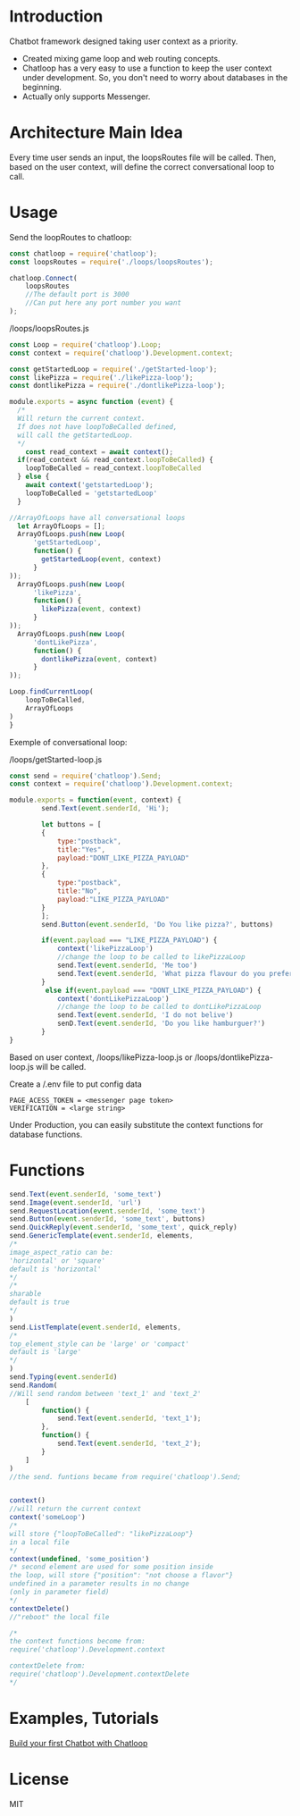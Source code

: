# Introduction

Chatbot framework designed taking user context as a priority. 
* Created mixing game loop and web routing concepts.
* Chatloop has a very easy to use a function to keep the user context under development. So, you don't need to worry about databases in the beginning.
* Actually only supports Messenger.


# Architecture Main Idea

Every time user sends an input, the loopsRoutes file will be called. Then, based on the user context, will define the correct conversational loop to call.

# Usage

Send the loopRoutes to chatloop:
```js
const chatloop = require('chatloop');
const loopsRoutes = require('./loops/loopsRoutes');

chatloop.Connect(
    loopsRoutes
    //The default port is 3000
    //Can put here any port number you want
);
```


/loops/loopsRoutes.js
```js
const Loop = require('chatloop').Loop;
const context = require('chatloop').Development.context;

const getStartedLoop = require('./getStarted-loop');
const likePizza = require('./likePizza-loop');
const dontlikePizza = require('./dontlikePizza-loop');

module.exports = async function (event) {    
  /*
  Will return the current context. 
  If does not have loopToBeCalled defined,
  will call the getStartedLoop.
  */
    const read_context = await context();
  if(read_context && read_context.loopToBeCalled) {
    loopToBeCalled = read_context.loopToBeCalled
  } else {
    await context('getstartedLoop');
    loopToBeCalled = 'getstartedLoop'
  }

//ArrayOfLoops have all conversational loops
  let ArrayOfLoops = [];
  ArrayOfLoops.push(new Loop(
      'getStartedLoop',
      function() {
        getStartedLoop(event, context)
      }
));
  ArrayOfLoops.push(new Loop(
      'likePizza',
      function() {
        likePizza(event, context)
      }
));
  ArrayOfLoops.push(new Loop(
      'dontLikePizza',
      function() {
        dontlikePizza(event, context)
      }
));

Loop.findCurrentLoop(
    loopToBeCalled,
    ArrayOfLoops
)
}
```


Exemple of conversational loop:

/loops/getStarted-loop.js
```js
const send = require('chatloop').Send;
const context = require('chatloop').Development.context;

module.exports = function(event, context) {
        send.Text(event.senderId, 'Hi');

        let buttons = [
        {
            type:"postback",
            title:"Yes",
            payload:"DONT_LIKE_PIZZA_PAYLOAD"
        },
        {
            type:"postback",
            title:"No",
            payload:"LIKE_PIZZA_PAYLOAD"
        }
        ];
        send.Button(event.senderId, 'Do You like pizza?', buttons)

        if(event.payload === "LIKE_PIZZA_PAYLOAD") {
            context('likePizzaLoop')
            //change the loop to be called to likePizzaLoop
            send.Text(event.senderId, 'Me too')
            send.Text(event.senderId, 'What pizza flavour do you prefer?')
        }
         else if(event.payload === "DONT_LIKE_PIZZA_PAYLOAD") {
            context('dontLikePizzaLoop') 
            //change the loop to be called to dontLikePizzaLoop
            send.Text(event.senderId, 'I do not belive')
            senD.Text(event.senderId, 'Do you like hamburguer?')
        }
}
```
Based on user context, /loops/likePizza-loop.js or 
/loops/dontlikePizza-loop.js will be called. 


Create a /.env file to put config data
```.env
PAGE_ACESS_TOKEN = <messenger page token>
VERIFICATION = <large string>
```


Under Production, you can easily substitute the context 
functions for database functions. 


# Functions
```js
send.Text(event.senderId, 'some_text')
send.Image(event.senderId, 'url')
send.RequestLocation(event.senderId, 'some_text')
send.Button(event.senderId, 'some_text', buttons)
send.QuickReply(event.senderId, 'some_text', quick_reply)
send.GenericTemplate(event.senderId, elements,
/*
image_aspect_ratio can be:
'horizontal' or 'square'
default is 'horizontal'
*/
/*
sharable 
default is true
*/
)
send.ListTemplate(event.senderId, elements,
/*
top_element_style can be 'large' or 'compact'
default is 'large'
*/
)
send.Typing(event.senderId)
send.Random(
//Will send random between 'text_1' and 'text_2' 
    [
        function() {
            send.Text(event.senderId, 'text_1');
        },
        function() {
            send.Text(event.senderId, 'text_2');
        }
    ]
)
//the send. funtions became from require('chatloop').Send;


context() 
//will return the current context
context('someLoop') 
/*
will store {"loopToBeCalled": "likePizzaLoop"}
in a local file
*/
context(undefined, 'some_position')
/* second element are used for some position inside
the loop, will store {"position": "not choose a flavor"}
undefined in a parameter results in no change
(only in parameter field) 
*/
contextDelete()
//"reboot" the local file

/*
the context functions become from: 
require('chatloop').Development.context

contextDelete from: 
require('chatloop').Development.contextDelete
*/
```


# Examples, Tutorials
[Build your first Chatbot with Chatloop](https://medium.com/@thalesmdav/build-your-first-chatbot-with-chatloop-ddd21e47e21)


# License

MIT